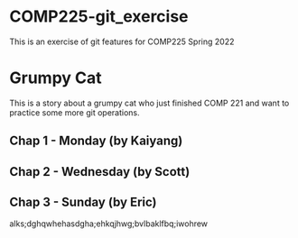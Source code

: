 # COMP225-git_exercise
This is an exercise of git features for COMP225 Spring 2022


# Grumpy Cat
This is a story about a grumpy cat who just finished COMP 221 and want to practice some more git operations.

## Chap 1 - Monday (by Kaiyang)

## Chap 2 - Wednesday (by Scott)

## Chap 3 - Sunday (by Eric)
alks;dghqwhehasdgha;ehkqjhwg;bvlbaklfbq;iwohrew